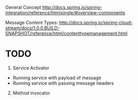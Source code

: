 General Concept
http://docs.spring.io/spring-integration/reference/htmlsingle/#overview-components

Message Content Types:
http://docs.spring.io/spring-cloud-stream/docs/1.0.0.BUILD-SNAPSHOT/reference/html/contenttypemanagement.html




# TODO

1. Service Activator
- Running service with payload of message
- Running service with passing message headers
2. Method invocator